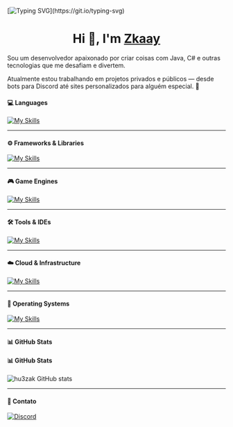 [![Typing SVG](https://readme-typing-svg.demolab.com?font=Fira+Code&duration=3600&pause=3000&color=F7F7F7&width=435&lines=Welcome+to+Zkaay+GitHub+profile.)](https://git.io/typing-svg)

<h1 align="center">Hi 👋, I'm <a href="https://github.com/hu3zak" target="blank">
Zkaay</a></h1>

Sou um desenvolvedor apaixonado por criar coisas com Java, C# e outras tecnologias que me desafiam e divertem.

Atualmente estou trabalhando em projetos privados e públicos — desde bots para Discord até sites personalizados para alguém especial. 🚀

<h4>💻 Languages</h4>

[![My Skills](https://skillicons.dev/icons?i=js,html,css,cs,php,python,java,lua)](https://skillicons.dev)

---

<h4>⚙️ Frameworks & Libraries</h4>

[![My Skills](https://skillicons.dev/icons?i=react,nextjs,django,dotnet,discordjs,nodejs,npm)](https://skillicons.dev)

---

<h4>🎮 Game Engines</h4>

[![My Skills](https://skillicons.dev/icons?i=unity,unreal,godot,gamemakerstudio,robloxstudio)](https://skillicons.dev)

---

<h4>🛠️ Tools & IDEs</h4>

[![My Skills](https://skillicons.dev/icons?i=vscode,visualstudio,pycharm,androidstudio,github,git,figma,notion,wordpress,vercel,discord,replit)](https://skillicons.dev)

---


<h4>☁️ Cloud & Infrastructure</h4>

[![My Skills](https://skillicons.dev/icons?i=azure,cloudflare,docker,dynamodb)](https://skillicons.dev)

---

<h4>🐧 Operating Systems</h4>

[![My Skills](https://skillicons.dev/icons?i=linux,mint,ubuntu,arch,kali)](https://skillicons.dev)

---

<h4>📊 GitHub Stats</h4>

<h4>📊 GitHub Stats</h4>

![hu3zak GitHub stats](https://github-readme-stats.vercel.app/api?username=anuraghazra&show_icons=true&bg_color=00000000)


---

<h4> 📱 Contato </h4>

<div>
  <a href="https://discord.com/users/1306189680156344432" target="_blank" rel="noopener noreferrer">
    <img src="https://img.shields.io/badge/Discord-7289DA?style=for-the-badge&logo=discord&logoColor=white" alt="Discord">
  </a>
</div>
